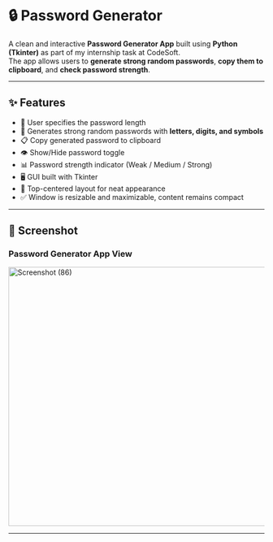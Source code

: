 # 🔒 Password Generator

A clean and interactive **Password Generator App** built using **Python (Tkinter)** as part of my internship task at CodeSoft.         
The app allows users to **generate strong random passwords**, **copy them to clipboard**, and **check password strength**.

---

## ✨ Features

* 🔢 User specifies the password length
* 🔑 Generates strong random passwords with **letters, digits, and symbols**
* 📋 Copy generated password to clipboard
* 👁️ Show/Hide password toggle
* 📊 Password strength indicator (Weak / Medium / Strong)
* 🖥️ GUI built with Tkinter
* 📌 Top-centered layout for neat appearance
* ✅ Window is resizable and maximizable, content remains compact

---

## 📸 Screenshot

### Password Generator App View

<img width="1920" height="510" alt="Screenshot (86)" src="https://github.com/user-attachments/assets/dec52b09-f5a3-4af3-b34a-ede78c4ea98b" />

---
